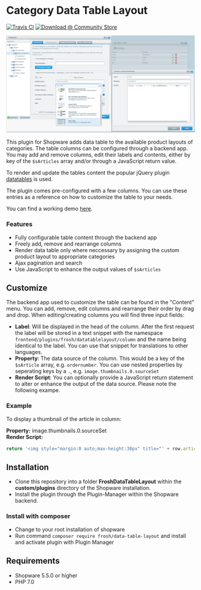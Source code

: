 # Category Data Table Layout

[![Travis CI](https://travis-ci.org/FriendsOfShopware/FroshDataTableLayout.svg?branch=master)](https://travis-ci.org/FriendsOfShopware/FroshDataTableLayout)
[![Download @ Community Store](https://img.shields.io/badge/endpoint.svg?url=https://frosh.shyim.de/FroshDataTableLayout)](https://store.shopware.com/en/frosh50343050397f/category-data-table-layout.html)

![FroshDataTableLayout](https://raw.githubusercontent.com/FriendsOfShopware/FroshDataTableLayout/master/Resources/store/images/0.png)

This plugin for Shopware adds data table to the available product layouts of categories.
The table columns can be configured through a backend app. You may add and remove columns,
edit their labels and contents, either by key of the `$sArticles` array and/or through a JavaScript
return value.

To render and update the tables content the popular jQuery plugin [datatables](https://datatables.net/) is used. 

The plugin comes pre-configured with a few columns. You can use these entries as a reference
on how to customize the table to your needs.

You can find a working demo [here](http://shopware.davidneustadt.de/genusswelten/tees-und-zubehoer/).

### Features

* Fully configurable table content through the backend app
* Freely add, remove and rearrange columns
* Render data table only where neccessary by assigning the custom product layout to appropriate categories
* Ajax pagination and search
* Use JavaScript to enhance the output values of `$sArticles`

## Customize

The backend app used to customize the table can be found in the "Content" menu. You can add, remove,
edit columns and rearrange their order by drag and drop. When editing/creating columns you will
find three input fields:

* __Label__: Will be displayed in the head of the column. After the first request the label will be
stored in a text snippet with the namespace `frontend/plugins/frosh/datatablelayout/column` and the name being
identical to the label. You can use that snippet for translations to other languages.
* __Property__: The data source of the column. This would be a key of the `$sArticle` array, e.g. `ordernumber`. You can
use nested properties by seperating keys by a `.`, e.g. `image.thumbnails.0.sourceSet`
* __Render Script__: You can optionally provide a JavaScript return statement to alter or enhance
the output of the data source. Please note the following exampe.

### Example

To display a thumbnail of the article in column:

__Property:__ image.thumbnails.0.sourceSet  
__Render Script:__ 
```JavaScript
return '<img style="margin:0 auto;max-height:30px" title="' + row.articleName + '" srcset="' + data + '">';
```

## Installation

* Clone this repository into a folder **FroshDataTableLayout** within the **custom/plugins** directory of the Shopware installation.
* Install the plugin through the Plugin-Manager within the Shopware backend.

### Install with composer

* Change to your root installation of shopware
* Run command `composer require frosh/data-table-layout` and install and activate plugin with Plugin Manager 

## Requirements

* Shopware 5.5.0 or higher
* PHP 7.0
